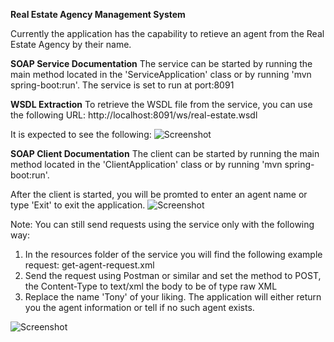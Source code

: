 **Real Estate Agency Management System**

Currently the application has the capability to retieve an agent from the Real Estate Agency by their name.

**SOAP Service Documentation**
The service can be started by running the main method located in the 'ServiceApplication' class
or by running 'mvn spring-boot:run'.
The service is set to run at port:8091

**WSDL Extraction**
To retrieve the WSDL file from the service, you can use the following URL:
http://localhost:8091/ws/real-estate.wsdl

It is expected to see the following:
![Screenshot](soap-client-service\servicesrc\main\resources\images\wsdl-example.png)

**SOAP Client Documentation**
The client can be started by running the main method located in the 'ClientApplication' class
or by running 'mvn spring-boot:run'.

After the client is started, you will be promted to enter an agent name or type 'Exit' to exit the application.
![Screenshot](soap-client-service\service\src\main\resources\images\get-agent-example-console.png)


Note: You can still send requests using the service only with the following way:
1. In the resources folder of the service you will find the following example request:
get-agent-request.xml
2. Send the request using Postman or similar and set the method to POST,
the Content-Type to text/xml the body to be of type raw XML
3. Replace the name 'Tony' of your liking. The application will either return you the agent information
   or tell if no such agent exists.

![Screenshot](soap-client-service\service\src\main\resources\images\get-agent-example-xml.png)
